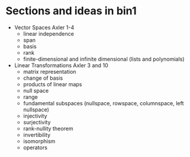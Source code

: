 # Sections and ideas in bin1
* Vector Spaces Axler 1-4
    * linear independence
    * span
    * basis
    * rank
    * finite-dimensional and infinite dimensional (lists and polynomials)
* Linear Transformations Axler 3 and 10
    * matrix representation
    * change of basis
    * products of linear maps
    * null space
    * range
    * fundamental subspaces (nullspace, rowspace, columnspace, left nullspace)
    * injectivity
    * surjectivity
    * rank-nullity theorem
    * invertibility
    * isomorphism
    * operators
